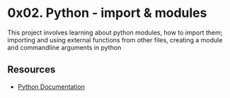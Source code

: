 # 0x02. Python - import & modules

This project involves learning about python modules, how to import them;
importing  and using external functions from other files, creating a module and commandline arguments in python



## Resources
- [Python Documentation](https://docs.python.org/3/tutorial/modules.html)